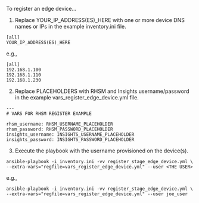 To register an edge device...

1. Replace YOUR_IP_ADDRESS(ES)_HERE with one or more device DNS names or IPs in the example inventory.ini file.

```
[all]
YOUR_IP_ADDRESS(ES)_HERE
```
e.g.,
```
[all]
192.168.1.100
192.168.1.110
192.168.1.230
```

2. Replace PLACEHOLDERS with RHSM and Insights username/password in the example vars_register_edge_device.yml file.

```
---
# VARS FOR RHSM REGISTER EXAMPLE

rhsm_username: RHSM_USERNAME_PLACEHOLDER
rhsm_password: RHSM_PASSWORD_PLACEHOLDER
insights_username: INSIGHTS_USERNAME_PLACEHOLDER
insights_password: INSIGHTS_PASSWORD_PLACEHOLDER
```

3. Execute the playbook with the username provisioned on the device(s).
```
ansible-playbook -i inventory.ini -vv register_stage_edge_device.yml \
--extra-vars="regfile=vars_register_edge_device.yml" --user <THE USER>
```
e.g.,
```
ansible-playbook -i inventory.ini -vv register_stage_edge_device.yml \
--extra-vars="regfile=vars_register_edge_device.yml" --user joe_user
```

